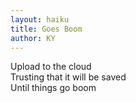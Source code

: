 ```yaml
---
layout: haiku
title: Goes Boom
author: KY
---
```


Upload to the cloud<br>
Trusting that it will be saved<br>
Until things go boom<br>